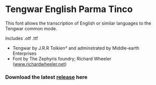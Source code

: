 # Tengwar English Parma Tinco

This font allows the transcription of English or similar languages to the Tengwar common mode.

Includes .otf .ttf

- Tengwar by J.R.R Tolkien† and adminstrated by Middle-earth Enterprises
- Font by The Zephyris foundry; Richard Wheeler (www.richardwheeler.net)


### Download the latest [release](https://github.com/kw1c-vanderSandeThieu/TE/releases/download/ParmaTinco/Tengwar.English.rar) here
